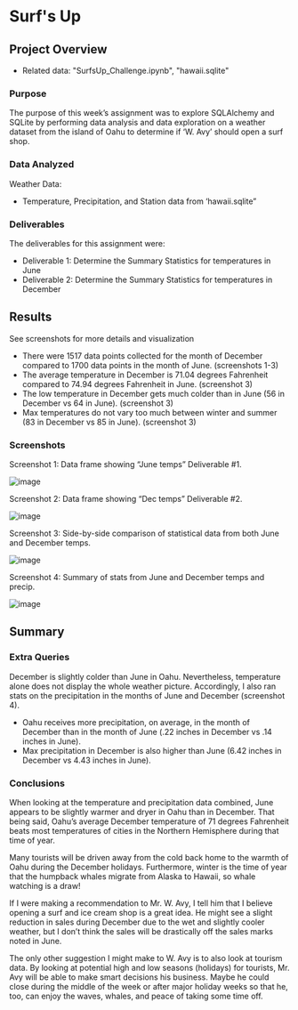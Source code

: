 # Surf's Up

## Project Overview
-	Related data: "SurfsUp_Challenge.ipynb", "hawaii.sqlite"

### Purpose
The purpose of this week’s assignment was to explore SQLAlchemy and SQLite by performing data analysis and data exploration on a weather dataset from the island of Oahu to determine if ‘W. Avy’ should open a surf shop.

### Data Analyzed
Weather Data:
-	Temperature, Precipitation, and Station data from ‘hawaii.sqlite”

### Deliverables
The deliverables for this assignment were:
-	Deliverable 1: Determine the Summary Statistics for temperatures in June
-	Deliverable 2: Determine the Summary Statistics for temperatures in December

## Results
See screenshots for more details and visualization 
-	There were 1517 data points collected for the month of December compared to 1700 data points in the month of June. (screenshots 1-3)
-	The average temperature in December is 71.04 degrees Fahrenheit compared to 74.94 degrees Fahrenheit in June. (screenshot 3)
-	The low temperature in December gets much colder than in June (56 in December vs 64 in June). (screenshot 3)
-	Max temperatures do not vary too much between winter and summer (83 in December vs 85 in June). (screenshot 3)

### Screenshots
Screenshot 1: Data frame showing “June temps” Deliverable #1.
 
![image](https://user-images.githubusercontent.com/92705556/154564062-76f3ee12-e6f9-4132-b61a-b31ab0ec45fa.png)


Screenshot 2: Data frame showing “Dec temps” Deliverable #2.

![image](https://user-images.githubusercontent.com/92705556/154564092-80616be7-d252-43c6-b1a7-639bfbf74846.png)


Screenshot 3: Side-by-side comparison of statistical data from both June and December temps.

 ![image](https://user-images.githubusercontent.com/92705556/154561354-06ba8e23-1a2e-499d-a9b6-857ef64c89d7.png)


Screenshot 4: Summary of stats from June and December temps and precip.
 
![image](https://user-images.githubusercontent.com/92705556/154564127-1798572a-182c-40f0-be89-420b6fc1198a.png)



## Summary

### Extra Queries
December is slightly colder than June in Oahu.  Nevertheless, temperature alone does not display the whole weather picture.  Accordingly, I also ran stats on the precipitation in the months of June and December (screenshot 4).
-	Oahu receives more precipitation, on average, in the month of December than in the month of June (.22 inches in December vs .14 inches in June).
-	Max precipitation in December is also higher than June (6.42 inches in December vs 4.43 inches in June).

### Conclusions
When looking at the temperature and precipitation data combined, June appears to be slightly warmer and dryer in Oahu than in December.  That being said, Oahu’s average December temperature of 71 degrees Fahrenheit beats most temperatures of cities in the Northern Hemisphere during that time of year.

 Many tourists will be driven away from the cold back home to the warmth of Oahu during the December holidays.  Furthermore, winter is the time of year that the humpback whales migrate from Alaska to Hawaii, so whale watching is a draw!
 
If I were making a recommendation to Mr. W. Avy, I tell him that I believe opening a surf and ice cream shop is a great idea.  He might see a slight reduction in sales during December due to the wet and slightly cooler weather, but I don’t think the sales will be drastically off the sales marks noted in June.  

The only other suggestion I might make to W. Avy is to also look at tourism data.  By looking at potential high and low seasons (holidays) for tourists, Mr. Avy will be able to make smart decisions his business.  Maybe he could close during the middle of the week or after major holiday weeks so that he, too, can enjoy the waves, whales, and peace of taking some time off.  


